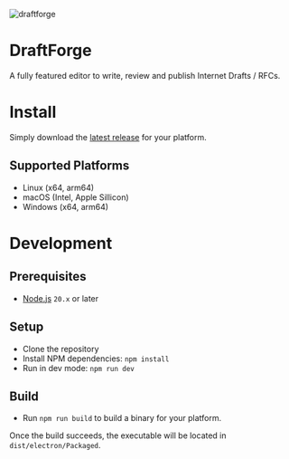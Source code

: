 ![draftforge](https://github.com/ietf-tools/editor/assets/15522395/b70431d7-eec1-4890-923b-70205f6ac126)

# DraftForge

A fully featured editor to write, review and publish Internet Drafts / RFCs.

# Install

Simply download the [latest release](https://github.com/ietf-tools/editor/releases/latest) for your platform.

## Supported Platforms

- Linux (x64, arm64)
- macOS (Intel, Apple Sillicon)
- Windows (x64, arm64)

# Development

## Prerequisites

- [Node.js](https://nodejs.org/en/download/) `20.x` or later

## Setup

- Clone the repository
- Install NPM dependencies: `npm install`
- Run in dev mode: `npm run dev`

## Build

- Run `npm run build` to build a binary for your platform.

Once the build succeeds, the executable will be located in `dist/electron/Packaged`.
